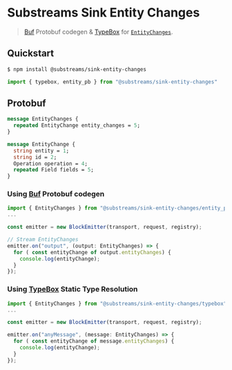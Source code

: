 # Substreams Sink Entity Changes

> [Buf](https://buf.build/) Protobuf codegen & [TypeBox](https://github.com/sinclairzx81/typebox) for [`EntityChanges`](https://github.com/streamingfast/substreams-sink-entity-changes).

## Quickstart

```bash
$ npm install @substreams/sink-entity-changes
```

```typescript
import { typebox, entity_pb } from "@substreams/sink-entity-changes"
```

## Protobuf

```proto
message EntityChanges {
  repeated EntityChange entity_changes = 5;
}

message EntityChange {
  string entity = 1;
  string id = 2;
  Operation operation = 4;
  repeated Field fields = 5;
}
```

### Using [Buf](https://github.com/bufbuild/protobuf-es) Protobuf codegen

```typescript
import { EntityChanges } from "@substreams/sink-entity-changes/entity_pb"
...

const emitter = new BlockEmitter(transport, request, registry);

// Stream EntityChanges
emitter.on("output", (output: EntityChanges) => {
  for ( const entityChange of output.entityChanges) {
    console.log(entityChange);
  }
});
```

### Using [TypeBox](https://github.com/sinclairzx81/typebox) Static Type Resolution

```typescript
import { EntityChanges } from "@substreams/sink-entity-changes/typebox"
...

const emitter = new BlockEmitter(transport, request, registry);

emitter.on("anyMessage", (message: EntityChanges) => {
  for ( const entityChange of message.entityChanges) {
    console.log(entityChange);
  }
});
```